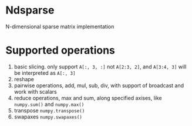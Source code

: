 Ndsparse
========

N-dimensional sparse matrix implementation

Supported operations
=======
1. basic slicing. only support `A[:, 3, :]` not `A[2:3, 2]`, and `A[3:4, 3]` will be interpreted as `A[:, 3]`
2. reshape
3. pairwise operations, add, mul, sub, div, with support of broadcast and work with scalars
4. reduce operations, max and sum, along specified axises, like `numpy.sum()` and `numpy.max()`
5. transpose `numpy.transpose()`
6. swapaxes `numpy.swapaxes()`
